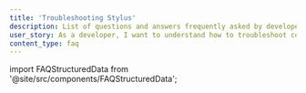 ```yaml
---
title: 'Troubleshooting Stylus'
description: List of questions and answers frequently asked by developers building with Stylus
user_story: As a developer, I want to understand how to troubleshoot common issues when building with Stylus.
content_type: faq
---
```


import FAQStructuredData from '@site/src/components/FAQStructuredData';

<FAQStructuredData faqsId="building-stylus" />
